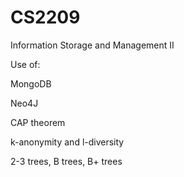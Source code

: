 # CS2209
Information Storage and Management II


Use of:

MongoDB

Neo4J

CAP theorem

k-anonymity and l-diversity

2-3 trees, B trees, B+ trees
